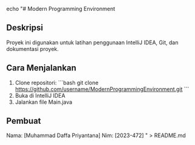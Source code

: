 echo "# Modern Programming Environment

## Deskripsi
Proyek ini digunakan untuk latihan penggunaan IntelliJ IDEA, Git, dan dokumentasi proyek.

## Cara Menjalankan
1. Clone repositori:
   \`\`\`bash
   git clone https://github.com/username/ModernProgrammingEnvironment.git
   \`\`\`
2. Buka di IntelliJ IDEA
3. Jalankan file Main.java

## Pembuat
Nama: [Muhammad Daffa Priyantana]
Nim: [2023-472]
" > README.md
